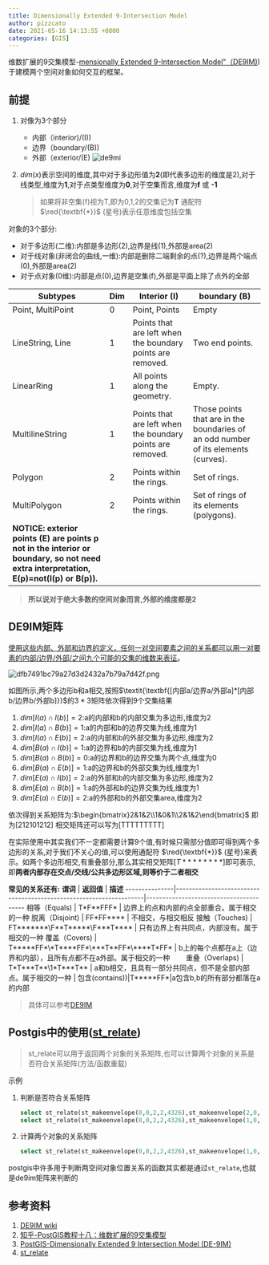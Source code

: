 ```yaml
---
title: Dimensionally Extended 9-Intersection Model
author: pizzcato
date: 2021-05-16 14:13:55 +0800
categories: [GIS]
---
```

维数扩展的9交集模型-[mensionally Extended 9-Intersection Model"（DE9IM)](https://en.wikipedia.org/wiki/DE-9IM))于建模两个空间对象如何交互的框架。

## 前提

1. 对像为3个部分

    * 内部（interior)/(I))
    * 边界（boundary/(B))
    * 外部（exterior/(E)
    ![de9mi](https://postgis.net/workshops/postgis-intro/_images/de9im1.jpg)

1. $dim(x)$表示空间的维度,其中对于多边形值为**2**(即代表多边形的维度是2),对于线类型,维度为**1**,对于点类型维度为**0**,对于空集而言,维度为**f** 或 **-1**
    > 如果将非空集(f)视为T,即为0,1,2的交集记为**T**
    > 通配符 $\red{\textbf{*}}$ (星号)表示任意维度包括空集

对象的3个部分:

* 对于多边形(二维):内部是多边形(2),边界是线(1),外部是area(2)
* 对于线对象(非闭合的曲线,一维):内部是删除二端剩余的点(?),边界是两个端点(0),外部是area(2)
* 对于点对象(0维):内部是点(0),边界是空集(f),外部是平面上除了点外的全部

| Subtypes                                                                                                                            | Dim | Interior (I)                                               | boundary (B)                                                                       |
|-------------------------------------------------------------------------------------------------------------------------------------|-----|------------------------------------------------------------|------------------------------------------------------------------------------------|
| Point, MultiPoint                                                                                                                   | 0   | Point, Points                                              | Empty                                                                              |
| LineString, Line                                                                                                                    | 1   | Points that are left when the boundary points are removed. | Two end points.                                                                    |
| LinearRing                                                                                                                          | 1   | All points along the geometry.                             | Empty.                                                                             |
| MultilineString                                                                                                                     | 1   | Points that are left when the boundary points are removed. | Those points that are in the boundaries of an odd number of its elements (curves). |
| Polygon                                                                                                                             | 2   | Points within the rings.                                   | Set of rings.                                                                      |
| MultiPolygon                                                                                                                        | 2   | Points within the rings.                                   | Set of rings of its elements (polygons).                                           |
| **NOTICE: exterior points (E) are points p not in the interior or boundary, so not need extra interpretation, E(p)=not(I(p) or B(p)).** |||
>**所以说对于绝大多数的空间对象而言,外部的维度都是2**

## DE9IM矩阵

<u>使用这些内部、外部和边界的定义，任何一对空间要素之间的关系都可以用一对要素的内部/边界/外部/之间九个可能的交集的维数来表征</u>。

![dfb7491bc79a27d3d2432a7b79a7d42f.png](https://postgis.net/workshops/postgis-intro/_images/de9im3.jpg)

如图所示,两个多边形b和a相交,按照$\textit{\textbf{[内部a/边界a/外部a]*[内部b/边界b/外部b]}}$的$3*3$矩阵依次得到9个交集结果

1. $dim[I(a)∩I(b)]=2$:a的内部和b的内部交集为多边形,维度为2
2. $dim[I(a)∩B(b)]=1$:a的内部和b的边界交集为线,维度为1
3. $dim[I(a)∩E(b)]=2$:a的内部和b的外部交集为多边形,维度为2
4. $dim[B(a)∩I(b)]=1$:a的边界和b的内部交集为线,维度为1
5. $dim[B(a)∩B(b)]=0$:a的边界和b的边界交集为两个点,维度为0
6. $dim[B(a)∩E(b)]=1$:a的边界和b的外部交集为线,维度为1
7. $dim[E(a)∩I(b)]=2$:a的外部和b的内部交集为多边形,维度为2
8. $dim[E(a)∩B(b)]=1$:a的外部和b的边界交集为线,维度为1
9. $dim[E(a)∩E(b)]=2$:a的外部和b的外部交集area,维度为2

依次得到关系矩阵为:$\begin{bmatrix}2&1&2\\1&0&1\\2&1&2\end{bmatrix}$
即为$[212101212]$
相交矩阵还可以写为[TTTTTTTTT]

在实际使用中其实我们不一定都需要计算9个值,有时候只需部分值即可得到两个多边形的关系,对于我们不关心的值,可以使用通配符 $\red{\textbf{*}}$ (星号)来表示。如两个多边形相交,有重叠部分,那么其实相交矩阵$[T********]$即可表示,即**两者内部存在交点/交线/公共多边形区域,则等价于二者相交**

**常见的关系还有:**
 **谓词**        | **返回值**                                                          | **描述**
---------------|--------------------------------------------------------------------|----------------------------------------
 相等（Equals\)   | T\*F\*\*FFF\*                                                      | 边界上的点和内部的点全部重合。属于相交的一种
 脱离（Disjoint\) | FF\*FF\*\*\*\*                                                     | 不相交，与相交相反
 接触（Touches\)  | FT\*\*\*\*\*\*\*\\F\*\*T\*\*\*\*\*\\F\*\*\*T\*\*\*\*               | 只有边界上有共同点，内部没有。属于相交的一种
 覆盖（Covers\)   | T\*\*\*\*\*FF\*\\\*T\*\*\*\*FF\*\\\*\*\*T\*\*FF\*\\\*\*\*\*T\*FF\* | b上的每个点都在a上（边界和内部），且所有点都不在a外部。属于相交的一种　　
 重叠（Overlaps\) | T\*T\*\*\*T\*\*\\1\*T\*\*\*T\*\*                                   | a和b相交，且具有一部分共同点，但不是全部内部点。属于相交的一种   |
 包含(contains))|T\*\*\*\*\*FF\*|a包含b,b的所有部分都落在a的内部
>具体可以参考[DE9IM](https://en.wikipedia.org/wiki/DE-9IM)

## Postgis中的使用([st_relate](http://postgis.net/docs/manual-3.0/ST_Relate.html))

>st_relate可以用于返回两个对象的关系矩阵,也可以计算两个对象的关系是否符合关系矩阵(方法/函数重载)

示例

1. 判断是否符合关系矩阵

    ```sql
    select st_relate(st_makeenvelope(0,0,2,2,4326),st_makeenvelope(2,0,100,100,4326),'t********');--false
    select st_relate(st_makeenvelope(0,0,2,2,4326),st_makeenvelope(1,0,100,100,4326),'t********');--true
    ```

1. 计算两个对象的关系矩阵

    ```sql
    select st_relate(st_makeenvelope(0,0,2,2,4326),st_makeenvelope(1,0,100,100,4326));--'212111212'
    ```

postgis中许多用于判断两空间对象位置关系的函数其实都是通过`st_relate`,也就是de9im矩阵来判断的

## 参考资料  

1. [DE9IM wiki](https://en.wikipedia.org/wiki/DE-9IM)
2. [知乎-PostGIS教程十八：维数扩展的9交集模型](https://zhuanlan.zhihu.com/p/64115540)
3. [PostGIS-Dimensionally Extended 9 Intersection Model (DE-9IM)](http://postgis.net/docs/manual-3.0/using_postgis_dbmanagement.html#DE-9IM)
4. [st_relate](http://postgis.net/docs/manual-3.0/ST_Relate.html)  
